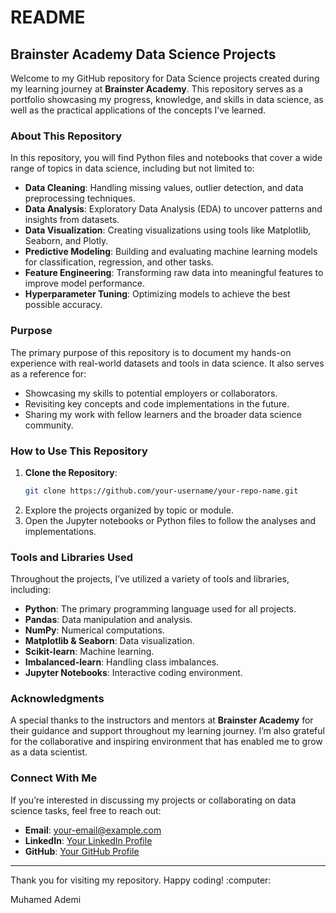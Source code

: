 # README

## Brainster Academy Data Science Projects

Welcome to my GitHub repository for Data Science projects created during my learning journey at **Brainster Academy**. This repository serves as a portfolio showcasing my progress, knowledge, and skills in data science, as well as the practical applications of the concepts I’ve learned.

### About This Repository

In this repository, you will find Python files and notebooks that cover a wide range of topics in data science, including but not limited to:

- **Data Cleaning**: Handling missing values, outlier detection, and data preprocessing techniques.
- **Data Analysis**: Exploratory Data Analysis (EDA) to uncover patterns and insights from datasets.
- **Data Visualization**: Creating visualizations using tools like Matplotlib, Seaborn, and Plotly.
- **Predictive Modeling**: Building and evaluating machine learning models for classification, regression, and other tasks.
- **Feature Engineering**: Transforming raw data into meaningful features to improve model performance.
- **Hyperparameter Tuning**: Optimizing models to achieve the best possible accuracy.

### Purpose

The primary purpose of this repository is to document my hands-on experience with real-world datasets and tools in data science. It also serves as a reference for:

- Showcasing my skills to potential employers or collaborators.
- Revisiting key concepts and code implementations in the future.
- Sharing my work with fellow learners and the broader data science community.

### How to Use This Repository

1. **Clone the Repository**:
   ```bash
   git clone https://github.com/your-username/your-repo-name.git
   ```
2. Explore the projects organized by topic or module.
3. Open the Jupyter notebooks or Python files to follow the analyses and implementations.

### Tools and Libraries Used

Throughout the projects, I’ve utilized a variety of tools and libraries, including:

- **Python**: The primary programming language used for all projects.
- **Pandas**: Data manipulation and analysis.
- **NumPy**: Numerical computations.
- **Matplotlib & Seaborn**: Data visualization.
- **Scikit-learn**: Machine learning.
- **Imbalanced-learn**: Handling class imbalances.
- **Jupyter Notebooks**: Interactive coding environment.

### Acknowledgments

A special thanks to the instructors and mentors at **Brainster Academy** for their guidance and support throughout my learning journey. I’m also grateful for the collaborative and inspiring environment that has enabled me to grow as a data scientist.

### Connect With Me

If you’re interested in discussing my projects or collaborating on data science tasks, feel free to reach out:

- **Email**: [your-email@example.com](mailto\:your-email@example.com)
- **LinkedIn**: [Your LinkedIn Profile](https://www.linkedin.com/in/your-profile)
- **GitHub**: [Your GitHub Profile](https://github.com/your-username)

---

Thank you for visiting my repository. Happy coding! \:computer:

Muhamed Ademi

